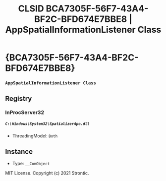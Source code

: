 ﻿---
title: "CLSID BCA7305F-56F7-43A4-BF2C-BFD674E7BBE8 | AppSpatialInformationListener Class"
excerpt: What is COM-Object CLSID BCA7305F-56F7-43A4-BF2C-BFD674E7BBE8?
---

# {BCA7305F-56F7-43A4-BF2C-BFD674E7BBE8}

### `AppSpatialInformationListener Class`

## Registry


### InProcServer32

##### `C:\Windows\System32\SpatializerApo.dll`
* ThreadingModel: `Both`

## Instance

* Type: `__ComObject`

MIT License. Copyright (c) 2021 Strontic.


